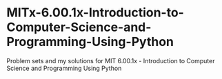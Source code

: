 # MITx-6.00.1x-Introduction-to-Computer-Science-and-Programming-Using-Python
Problem sets and my solutions for MIT 6.00.1x - Introduction to Computer Science and Programming Using Python
